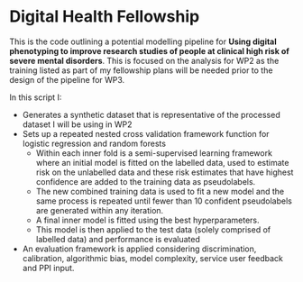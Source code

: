 # Digital Health Fellowship

This is the code outlining a potential modelling pipeline for **Using digital phenotyping to improve research studies of people at clinical high risk of severe mental disorders**. This is focused on the analysis for WP2 as the training listed as part of my fellowship plans will be needed prior to the design of the pipeline for WP3. 

In this script I:

* Generates a synthetic dataset that is representative of the processed dataset I will be using in WP2
* Sets up a repeated nested cross validation framework function for logistic regression and random forests
  - Within each inner fold is a semi-supervised learning framework where an initial model is fitted on the labelled data, used to estimate risk on the unlabelled data and these risk estimates that have highest confidence are added to the training data as pseudolabels.
  - The new combined training data is used to fit a new model and the same process is repeated until fewer than 10 confident pseudolabels are generated within any iteration.
  - A final inner model is fitted using the best hyperparameters.
  - This model is then applied to the test data (solely comprised of labelled data) and performance is evaluated
* An evaluation framework is applied considering discrimination, calibration, algorithmic bias, model complexity, service user feedback and PPI input.
